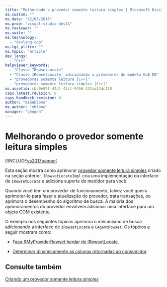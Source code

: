 ```yaml
---
title: "Melhorando o provedor somente leitura simples | Microsoft Docs"
ms.custom: ""
ms.date: "12/03/2016"
ms.prod: "visual-studio-dev14"
ms.reviewer: ""
ms.suite: ""
ms.technology: 
  - "devlang-cpp"
ms.tgt_pltfrm: ""
ms.topic: "article"
dev_langs: 
  - "C++"
helpviewer_keywords: 
  - "Classe IRowsetLocate"
  - "Classe IRowsetLocate, adicionando a provedores de modelo OLE DB"
  - "provedores somente leitura [C++]"
  - "provedores somente leitura simples [C++]"
ms.assetid: cba0e09f-44c1-41c1-9456-332aa13dc158
caps.latest.revision: 8
caps.handback.revision: 8
author: "mikeblome"
ms.author: "mblome"
manager: "ghogen"
---
```

# Melhorando o provedor somente leitura simples
[!INCLUDE[vs2017banner](../../assembler/inline/includes/vs2017banner.md)]

Esta seção mostra como aprimorar [provedor somente leitura simples](../../data/oledb/implementing-the-simple-read-only-provider.md) criado na seção anterior.  `IRowsetLocateImpl` cria uma implementação da interface de `IRowsetLocate` e adiciona suporte do medidor para você.  
  
 Quando você tem um provedor de funcionamento, talvez você queira aprimorar\-lo para fazer a atualização do provedor, trata transações, ou aprimora o desempenho do algoritmo de busca.  A maioria dos aprimoramentos do provedor envolvem adicionar uma interface para um objeto COM existente.  
  
 O exemplo nos seguintes tópicos aprimora o mecanismo de busca adicionando a interface de `IRowsetLocate` a `CAgentRowset`.  Os tópicos a seguir mostram como:  
  
-   [Faça RMyProviderRowset herdar de IRowsetLocate](../../data/oledb/modifying-the-inheritance-of-rmyproviderrowset.md).  
  
-   [Determinar dinamicamente as colunas retornadas ao consumidor](../../data/oledb/dynamically-determining-columns-returned-to-the-consumer.md).  
  
## Consulte também  
 [Criando um provedor somente leitura simples](../../data/oledb/creating-a-simple-read-only-provider.md)